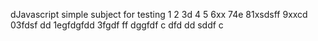 dJavascript simple subject for testing
1
2
3d
4
5
6xx
74e
81xsdsff
9xxcd
03fdsf dd
1egfdgfdd
3fgdf
ff
dggfdf
c
dfd
dd
sddf
c
